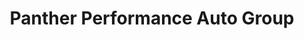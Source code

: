 ---
title: "Panther Performance Auto Group"
url: /denver/panther-performance-auto-group/
shop: car repair
---